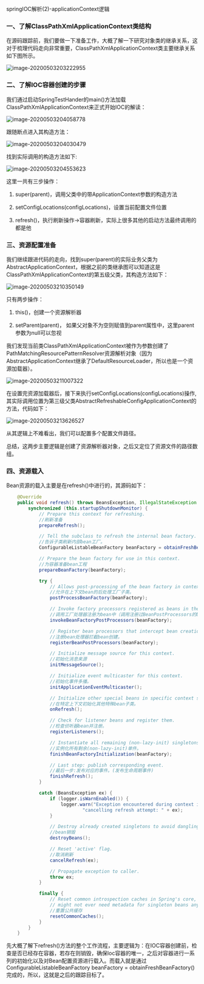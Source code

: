 springIOC解析(2)-applicationContext逻辑

### 一、了解ClassPathXmlApplicationContext类结构

在源码跟踪前，我们要做一下准备工作，大概了解一下研究对象类的继承关系，这对于梳理代码走向非常重要，ClassPathXmlApplicationContext类主要继承关系如下图所示。

![image-20200503203222955](https://alex-img-1253982387.cos.ap-nanjing.myqcloud.com/Typora/20201102103401.png)

### 二、了解IOC容器创建的步骤

我们通过启动SpringTestHander的main()方法加载ClassPathXmlApplicationContext来正式开始IOC的解读：

![image-20200503204058778](https://alex-img-1253982387.cos.ap-nanjing.myqcloud.com/Typora/20201102103407.png)

跟随断点进入其构造方法：

![image-20200503204030479](https://alex-img-1253982387.cos.ap-nanjing.myqcloud.com/Typora/20201102103410.png)

找到实际调用的构造方法如下:

![image-20200503204553623](https://alex-img-1253982387.cos.ap-nanjing.myqcloud.com/Typora/20201102103413.png)

这里一共有三步操作：

1. super(parent)，调用父类中的带ApplicationContext参数的构造方法

2. setConfigLocations(configLocations)，设置当前配置文件位置
3. refresh()，执行刷新操作->容器刷新，实际上很多其他的启动方法最终调用的都是他

### 三、资源配置准备

我们继续跟进代码的走向，找到super(parent)的实际业务父类为AbstractApplicationContext，根据之前的类继承图可以知道这是ClassPathXmlApplicationContext的第五级父类，其构造方法如下：

![image-20200503210350149](https://alex-img-1253982387.cos.ap-nanjing.myqcloud.com/Typora/20201102103418.png)

只有两步操作：

1. this()，创建一个资源解析器

2. setParent(parent)， 如果父对象不为空则赋值到parent属性中，这里parent参数为null可以忽视

我们发现当前类ClassPathXmlApplicationContext被作为参数创建了PathMatchingResourcePatternResolver资源解析对象（因为AbstractApplicationContext继承了DefaultResourceLoader，所以也是一个资源加载器）。

![image-20200503211007322](https://alex-img-1253982387.cos.ap-nanjing.myqcloud.com/Typora/20201102103423.png)

在设置完资源加载器后，接下来执行setConfigLocations(configLocations)操作,其实际调用位置为第三级父类AbstractRefreshableConfigApplicationContext的方法，代码如下：

![image-20200503213626527](https://alex-img-1253982387.cos.ap-nanjing.myqcloud.com/Typora/20201102103431.png)

从其逻辑上不难看出，我们可以配置多个配置文件路径。

总结，这两步主要逻辑是创建了资源解析器对象，之后又定位了资源文件的路径数组。

### 四、资源载入

Bean资源的载入主要是在refresh()中进行的，其源码如下：

```java
	@Override
	public void refresh() throws BeansException, IllegalStateException {
		synchronized (this.startupShutdownMonitor) {
			// Prepare this context for refreshing.
			//刷新准备
			prepareRefresh();

			// Tell the subclass to refresh the internal bean factory.
			//告诉子类刷新内部bean工厂。
			ConfigurableListableBeanFactory beanFactory = obtainFreshBeanFactory();

			// Prepare the bean factory for use in this context.
			//为容器准备bean工程
			prepareBeanFactory(beanFactory);

			try {
				// Allows post-processing of the bean factory in context subclasses.
				//允许在上下文bean的后处理工厂子类。
				postProcessBeanFactory(beanFactory);

				// Invoke factory processors registered as beans in the context.
				//调用工厂处理器注册为bean中（调用注册过BeanPostProcessors的bean）
				invokeBeanFactoryPostProcessors(beanFactory);

				// Register bean processors that intercept bean creation.
				//注册bean处理器拦截bean创建。
				registerBeanPostProcessors(beanFactory);

				// Initialize message source for this context.
				//初始化消息来源
				initMessageSource();

				// Initialize event multicaster for this context.
				//初始化事件多播。
				initApplicationEventMulticaster();

				// Initialize other special beans in specific context subclasses.
				//在特定上下文初始化其他特殊bean子类。
				onRefresh();

				// Check for listener beans and register them.
				//检查侦听器bean并注册。
				registerListeners();

				// Instantiate all remaining (non-lazy-init) singletons.
				//实例化所有剩余(non-lazy-init)单件。
				finishBeanFactoryInitialization(beanFactory);

				// Last step: publish corresponding event.
				//最后一步:发布对应的事件。(发布生命周期事件)
				finishRefresh();
			}

			catch (BeansException ex) {
				if (logger.isWarnEnabled()) {
					logger.warn("Exception encountered during context initialization - " +
							"cancelling refresh attempt: " + ex);
				}

				// Destroy already created singletons to avoid dangling resources.
				//bean销毁
				destroyBeans();

				// Reset 'active' flag.
				//取消刷新
				cancelRefresh(ex);

				// Propagate exception to caller.
				throw ex;
			}

			finally {
				// Reset common introspection caches in Spring's core, since we
				// might not ever need metadata for singleton beans anymore...
				//重置公共缓存
				resetCommonCaches();
			}
		}
	}

```

先大概了解下refresh()方法的整个工作流程，主要逻辑为：在IOC容器创建前，检查是否已经存在容器，若存在则销毁，确保Ioc容器的唯一，之后对容器进行一系列的初始化以及对Bean配置资源进行载入。而载入就是通过ConfigurableListableBeanFactory beanFactory = obtainFreshBeanFactory()完成的，所以，这就是之后的跟踪目标了。

